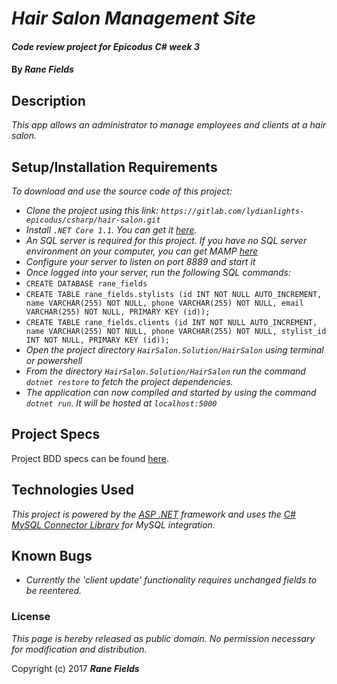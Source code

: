 # _Hair Salon Management Site_

#### _Code review project for Epicodus C# week 3_

#### By _**Rane Fields**_

## Description

_This app allows an administrator to manage employees and clients at a hair salon._

## Setup/Installation Requirements

_To download and use the source code of this project:_

* _Clone the project using this link: `https://gitlab.com/lydianlights-epicodus/csharp/hair-salon.git`_
* _Install `.NET Core 1.1`. You can get it  [here](https://github.com/dotnet/core/blob/master/release-notes/download-archives/1.1.4-download.md)._
* _An SQL server is required for this project. If you have no SQL server environment on your computer, you can get MAMP [here](https://www.mamp.info/en/downloads/)_
* _Configure your server to listen on port 8889 and start it_
* _Once logged into your server, run the following SQL commands:_
* `CREATE DATABASE rane_fields`
* `CREATE TABLE rane_fields.stylists (id INT NOT NULL AUTO_INCREMENT, name VARCHAR(255) NOT NULL, phone VARCHAR(255) NOT NULL, email VARCHAR(255) NOT NULL, PRIMARY KEY (id));`
* `CREATE TABLE rane_fields.clients (id INT NOT NULL AUTO_INCREMENT, name VARCHAR(255) NOT NULL, phone VARCHAR(255) NOT NULL, stylist_id INT NOT NULL, PRIMARY KEY (id));`
* _Open the project directory `HairSalon.Solution/HairSalon` using terminal or powershell_
* _From the directory `HairSalon.Solution/HairSalon` run the command `dotnet restore` to fetch the project dependencies._
* _The application can now compiled and started by using the command `dotnet run`. It will be hosted at `localhost:5000`_

## Project Specs

Project BDD specs can be found [here](/SPECS.md).

## Technologies Used

_This project is powered by the [ASP .NET](https://docs.microsoft.com/en-us/aspnet/core/) framework and uses the [C# MySQL Connector Library](https://dev.mysql.com/downloads/connector/net/) for MySQL integration._

## Known Bugs

* _Currently the 'client update' functionality requires unchanged fields to be reentered._

### License

*This page is hereby released as public domain. No permission necessary for modification and distribution.*

Copyright (c) 2017 **_Rane Fields_**
